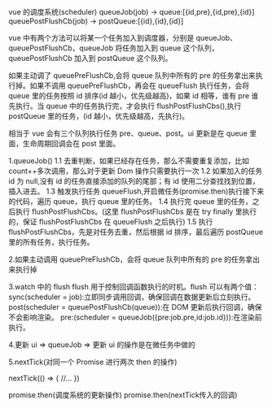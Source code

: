 vue 的调度系统(scheduler)
queueJob(job) -> queue:[{id,pre},{id,pre},{id}]
queuePostFlushCb(job) -> postQueue:[{id},{id},{id}]

vue 中有两个方法可以将某一个任务加入到调度器，分别是 queueJob、queuePostFlushCb，queueJob 将任务加入到 queue 这个队列，queuePostFlushCb 加入到 postQueue 这个队列。

如果主动调了 queuePreFlushCb,会将 queue 队列中所有的 pre 的任务拿出来执行掉。如果不调用 queuePreFlushCb，再会在 queueFlush 执行任务，会将 queue 里的任务按照 id 排序(id 越小，优先级越高)，如果 id 相等，谁有 pre 谁先执行。当 queue 中的任务执行完，才会执行 flushPostFlushCbs(),执行 postQueue 里的任务，(id 越小，优先级越高，先执行)。

相当于 vue 会有三个队列执行任务 pre、queue、post。ui 更新是在 queue 里面，生命周期回调会在 post 里面。

1.queueJob()
1.1 去重判断，如果已经存在任务，那么不需要重复添加，比如 count++多次调用，那么对于更新 Dom 操作只需要执行一次
1.2 如果加入的任务 id 为 null,没有 id 的任务直接添加的队列的尾部；有 id 使用二分查找找到位置，插入进去。
1.3 触发执行任务 queueFlush,开启微任务(promise.then)执行接下来的代码，遍历 queue，执行 queue 里的任务。
1.4 执行完 queue 里的任务，之后执行 flushPostFlushCbs。(这里 flushPostFlushCbs 是在 try finally 里执行的，保证 flushPostFlushCbs 在 queueFlush 之后执行)
1.5 执行 flushPostFlushCbs，先是对任务去重，然后根据 id 排序，最后遍历 postQueue 里的所有任务，执行任务。

2.如果主动调用 queuePreFlushCb，会将 queue 队列中所有的 pre 的任务拿出来执行掉

3.watch 中的 flush
flush 用于控制回调函数执行的时机。flush 可以有两个值：
sync(scheduler = job):立即同步调用回调，确保回调在数据更新后立刻执行。
post(scheduler = queuePostFlushCb(queue)):在 DOM 更新后执行回调，确保不会影响渲染。
pre:(scheduler = queueJob({pre:job.pre,id:job.id})):在渲染前执行。

4.更新 ui => queueJob => 更新 ui 的操作是在微任务中做的

5.nextTick(对同一个 Promise 进行两次 then 的操作)

nextTick(() => {
//...
})

promise.then(调度系统的更新操作)
promise.then(nextTick传入的回调)
